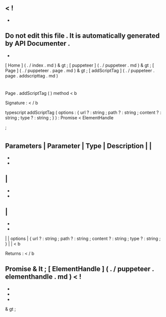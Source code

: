 <
!
-
-
Do
not
edit
this
file
.
It
is
automatically
generated
by
API
Documenter
.
-
-
>
[
Home
]
(
.
/
index
.
md
)
&
gt
;
[
puppeteer
]
(
.
/
puppeteer
.
md
)
&
gt
;
[
Page
]
(
.
/
puppeteer
.
page
.
md
)
&
gt
;
[
addScriptTag
]
(
.
/
puppeteer
.
page
.
addscripttag
.
md
)
#
#
Page
.
addScriptTag
(
)
method
<
b
>
Signature
:
<
/
b
>
typescript
addScriptTag
(
options
:
{
url
?
:
string
;
path
?
:
string
;
content
?
:
string
;
type
?
:
string
;
}
)
:
Promise
<
ElementHandle
>
;
#
#
Parameters
|
Parameter
|
Type
|
Description
|
|
-
-
-
|
-
-
-
|
-
-
-
|
|
options
|
{
url
?
:
string
;
path
?
:
string
;
content
?
:
string
;
type
?
:
string
;
}
|
|
<
b
>
Returns
:
<
/
b
>
Promise
&
lt
;
[
ElementHandle
]
(
.
/
puppeteer
.
elementhandle
.
md
)
<
!
-
-
-
-
>
&
gt
;
